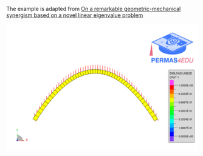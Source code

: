 The example is adapted from [On a remarkable geometric-mechanical synergism based on a novel linear eigenvalue problem](https://doi.org/10.1007/s00707-021-03091-5)

![Parabolic arch](parabolic_arch.png "Two-hinged parabolic arch subjected to a uniformly distributed vertical line load")
